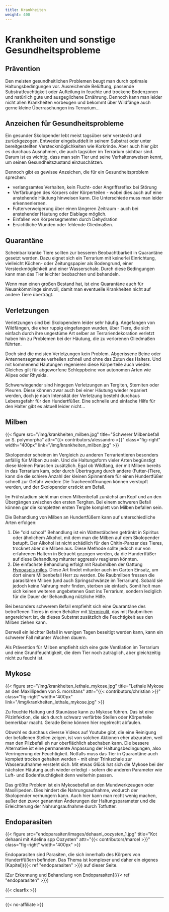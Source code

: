 ```yaml
---
title: Krankheiten 
weight: 400
---
```


# Krankheiten und sonstige Gesundheitsprobleme


## Prävention

Den meisten gesundheitlichen Problemen beugt man durch optimale Haltungsbedingungen vor. Ausreichende Belüftung, passende Substratfeuchtigkeit oder Aufteilung in feuchte und trockene Bodenzonen und natürlich gute und ausgeglichene Ernährung. Dennoch kann man leider nicht allen Krankheiten vorbeugen und bekommt über Wildfänge auch gerne kleine Überraschungen ins Terrarium...

## Anzeichen für Gesundheitsprobleme

Ein gesunder Skolopender lebt meist tagsüber sehr versteckt und zurückgezogen. Entweder eingebuddelt in seinem Substrat oder unter bereitgestellten Versteckmöglichkeiten wie Korkrinde. Aber auch hier gibt es durchaus Ausnahmen, die auch tagsüber im Terrarium sichtbar sind. Darum ist es wichtig, dass man sein Tier und seine Verhaltensweisen kennt, um seinen Gesundheitszustand einzuschätzen.

Dennoch gibt es gewisse Anzeichen, die für ein Gesundheitsproblem sprechen:

* verlangsamtes Verhalten, kein Flucht- oder Angriffsreflex bei Störung
* Verfärbungen des Körpers oder Körperteilen - wobei dies auch auf eine anstehende Häutung hinweisen kann. Die Unterschiede muss man leider erkennenlernen.
* Futterverweigerung über einen längeren Zeitraum - auch bei anstehender Häutung oder Eiablage möglich.
* Einfallen von Körpersegmenten durch Dehydration
* Ersichtliche Wunden oder fehlende Gliedmaßen.

## Quarantäne

Scheinbar kranke Tiere sollten zur besseren Beobachtbarkeit in Quarantäne gesetzt werden. Dazu eignet sich ein Terrarium mit keinerlei Einrichtung, vielleicht Küchen- oder Zeitungspapier als Bodengrund, einer Versteckmöglichkeit und einer Wasserschale. Durch diese Bedingungen kann man das Tier leichter beobachten und behandeln.

Wenn man einen großen Bestand hat, ist eine Quarantäne auch für Neuankömmlinge sinnvoll, damit man  eventuelle Krankheiten nicht auf andere Tiere überträgt.

## Verletzungen

Verletzungen sind bei Skolopendern leider sehr häufig. Angefangen von Wildfängen, die eher ruppig eingefangen wurden, über Tiere, die sich einfach durch ihre ungestüme Art selber an Terrariendekoration verletzt haben hin zu Problemen bei der Häutung, die zu verlorenen Gliedmaßen führten.

Doch sind die meisten Verletzungen kein Problem. Abgerissene Beine oder Antennensegmente verheilen schnell und ohne das Zutun des Halters. Und mit kommenend Häutungen regenieren diese Körperteile auch wieder. Gleiches gilt für abgeworfene Schleppbeine von autonomen Arten wie Alipes oder Rhysida. 

Schwerwiegender sind hingegen Verletzungen an Tergiten, Sterniten oder Pleuren. Diese können zwar auch bei einer Häutung wieder repariert werden, doch je nach Intensität der Verletzung besteht durchaus Lebensgefahr für den Hundertfüßer. Eine schnelle und einfache Hilfe für den Halter gibt es aktuell leider nicht...

## Milben

{{< figure src="/img/krankheiten_milben.jpg" title="Schwerer Milbenbefall an S. polymorpha" attr="{{< contributors/alessandro >}}" class="fig-right"  width="400px" link="/img/krankheiten_milben.jpg" >}}

Skolopender scheinen im Vergleich zu anderen Terrarientieren besonders anfällig für Milben zu sein. Und die Haltungsform vieler Arten begünstigt diese kleinen Parasiten zusätzlich. Egal ob Wildfang, der mit Milben bereits in das Terrarium kam, oder durch Übertragung durch andere (Futter-)Tiere, kann die die schiere Anzahl der kleinen Spinnentiere für einen Hundertfüßer schnell zur Gefahr werden: Die Tracheenöffnungen können verstopft werden, und der Skolopender erstickt am Befall.

Im Frühstadium sieht man einen Milbenbefall zunächst am Kopf und an den Übergängen zwischen den ersten Tergiten. Bei einem schweren Befall können gar die kompletten ersten Tergite komplett von Milben befallen sein.

Die Behandlung von Milben an Hundertfüßern kann auf unterschiedliche Arten erfolgen:

1. Die "old school" Behandlung ist ein Wattestäbchen getränkt in Spiritus oder ähnlichem Alkohol, mit dem man die Milben auf dem Skolopender betupft. Der Alkohol ist nicht schädlich für den Chitin-Panzer des Tieres, trocknet aber die Milben aus. Diese Methode sollte jedoch nur von erfahrenen Haltern in Betracht gezogen werden, da die Hundertfüßer auf diese Behandlung mitunter aggressiv reagieren könnten.
2. Die einfachste Behandlung erfolgt mit Raubmilben der Gattung [Hypoaspis miles](https://insektenliebe.com/de/shop/raubmilben-hypoaspis-miles/). Diese Art findet mitunter auch im Garten Einsatz, um dort einem Milbenbefall Herr zu werden. Die Raubmilben fressen die parasitären Milben (und auch Springschwänze im Terrarium). Sobald sie jedoch keine Nahrung mehr finden, sterben sie einfach. Somit holt man sich keinen weiteren ungebetenen Gast ins Terrarium, sondern lediglich für die Dauer der Behandlung nützliche Hilfe.

Bei besonders schwerem Befall empfiehlt sich eine Quarantäne des betroffenen Tieres in einen Behälter mit [Vermiculit](https://insektenliebe.com/de/shop/hobby-vermiculite/), das mit Raubmilben angereichert ist, da dieses Substrat zusätzlich die Feuchtigkeit aus den Milben ziehen kann.

Derweil ein leichter Befall in wenigen Tagen beseitigt werden kann, kann ein schwerer Fall mitunter Wochen dauern.

Als Prävention für Milben empfiehlt sich eine gute Ventilation im Terrarium und eine Grundfeuchtigkeit, die dem Tier noch zuträglich, aber gleichzeitig nicht zu feucht ist.

## Mykose

{{< figure src="/img/krankheiten_lethale_mykose.jpg" title="Lethale Mykose an den Maxillipeden von S. morsitans" attr="{{< contributors/christian >}}" class="fig-right"  width="400px" link="/img/krankheiten_lethale_mykose.jpg" >}}

Zu feuchte Haltung und Staunässe kann zu Mykose führen. Das ist eine Pilzinfektion, die sich durch schwarz verfärbte Stellen oder Körperteile bemerkbar macht. Gerade Beine können hier regelrecht abfaulen.

Obwohl es durchaus diverse Videos auf Youtube gibt, die eine Reinigung der befallenen Stellen zeigen, ist von solchen Aktionen eher abzuraten, weil man den Pilzbefall eh nur oberflächlich abschaben kann. Die bessere Alternative ist eine permanente Anpassung der Haltungsbedingungen, also Verringerung der Feuchtigkeit. Notfalls muss das Tier in Quarantäne auch komplett trocken gehalten werden - mit einer Trinkschale zur Wasseraufnahme versteht sich. Mit etwas Glück hat sich die Mykose bei der nächsten Häutung auch wieder erledigt - sofern die anderen Parameter wie Luft- und Bodenfeuchtigkeit denn weiterhin passen.

Das größte Problem ist ein Mykosebefall an den Mundwerkzeugen oder Maxillipeden. Dies hindert die Nahrungsaufnahme, wodurch der Skolopender verhungern kann. Auch hier kann man recht wenig machen, außer den zuvor genannten Änderungen der Haltungsparameter und die Erleichterung der Nahrungsaufnahme durch Totfutter.

## Endoparasiten

{{< figure src="endoparasiten/images/dehaani_oozysten_1.jpg" title="Kot dehaani mit Adelina spp Oozysten" attr="{{< contributors/marcel >}}" class="fig-right"  width="400px" >}}

Endoparasiten sind Parasiten, die sich innerhalb des Körpers von Hundertfüßern befinden. Das Thema ist komplexer und daher ein eigenes [Kapitel]({{< ref "endoparasiten" >}}) auf dieser Seite.

[Zur Erkennung und Behandlung von Endoparasiten]({{< ref "endoparasiten" >}})

{{< clearfix >}}

---

{{< no-affiliate >}}
